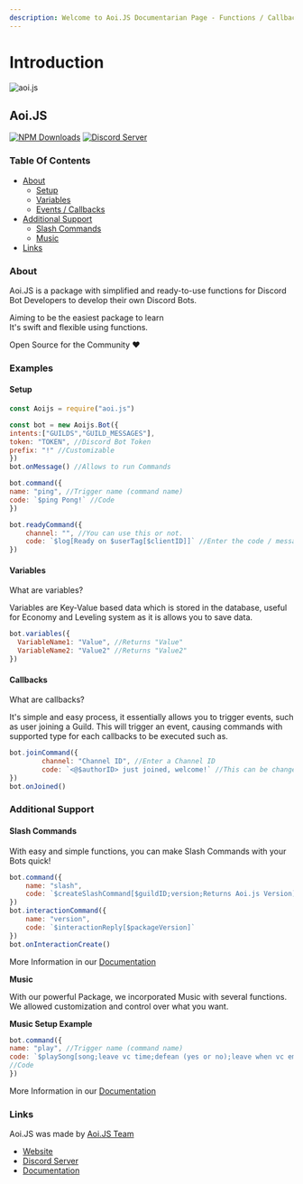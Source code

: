 ```yaml
---
description: Welcome to Aoi.JS Documentarian Page - Functions / Callbacks
---
```


# Introduction

![aoi.js](https://camo.githubusercontent.com/5e192feb60e6fce267c34d9dd73f3f5064d6bbb391a34801ca8b42c927c0b20f/68747470733a2f2f63646e2e646973636f72646170702e636f6d2f6174746163686d656e74732f3830343530353436313037363133313834302f3833373139343633323134383238373530392f416f692e6a735f365f7665722e5f322e706e67)

## Aoi.JS

[![NPM Downloads](https://camo.githubusercontent.com/98d380cefe1eacf67bee86b5be3e2764650374507bc463039d3db52a4b4e6601/68747470733a2f2f696d672e736869656c64732e696f2f6e706d2f64742f616f692e6a732e7376673f6d61784167653d33363030)](https://www.npmjs.com/package/aoi.js) [![Discord Server](https://camo.githubusercontent.com/91ad6df97cc96e4b3a4afd727bf0891c89c791c2134f52e1841bce3038930707/68747470733a2f2f696d672e736869656c64732e696f2f646973636f72642f3737333335323834353733383131353130323f636f6c6f723d373238396461266c6f676f3d646973636f7264266c6f676f436f6c6f723d7768697465)](https://aoi.js.org/invite)

### Table Of Contents

* [About](https://www.npmjs.com/package/aoi.js#about)
  * [Setup](https://www.npmjs.com/package/aoi.js#setup)
  * [Variables](https://www.npmjs.com/package/aoi.js#variables)
  * [Events / Callbacks](https://www.npmjs.com/package/aoi.js#callbacks)
* [Additional Support](https://www.npmjs.com/package/aoi.js#methods)
  * [Slash Commands](https://www.npmjs.com/package/aoi.js#slash-commands)
  * [Music](https://www.npmjs.com/package/aoi.js#music)
* [Links](https://www.npmjs.com/package/aoi.js#links)

### About

Aoi.JS is a package with simplified and ready-to-use functions for Discord Bot Developers to develop their own Discord Bots.

Aiming to be the easiest package to learn   
It's swift and flexible using functions. 

Open Source for the Community ❤️ 

### Examples

#### Setup

```js
const Aoijs = require("aoi.js")

const bot = new Aoijs.Bot({
intents:["GUILDS","GUILD_MESSAGES"],
token: "TOKEN", //Discord Bot Token
prefix: "!" //Customizable
})
bot.onMessage() //Allows to run Commands

bot.command({
name: "ping", //Trigger name (command name)
code: `$ping Pong!` //Code
})

bot.readyCommand({
    channel: "", //You can use this or not.
    code: `$log[Ready on $userTag[$clientID]]` //Enter the code / message.
})
```

#### Variables

What are variables?

Variables are Key-Value based data which is stored in the database, useful for Economy and Leveling system as it is allows you to save data.

```js
bot.variables({
  VariableName1: "Value", //Returns "Value"
  VariableName2: "Value2" //Returns "Value2"
})
```

#### Callbacks

What are callbacks?

It's simple and easy process, it essentially allows you to trigger events, such as user joining a Guild. This will trigger an event, causing commands with supported type for each callbacks to be executed such as.

```js
bot.joinCommand({
        channel: "Channel ID", //Enter a Channel ID
        code: `<@$authorID> just joined, welcome!` //This can be changed
})
bot.onJoined()
```

### Additional Support

#### Slash Commands

With easy and simple functions, you can make Slash Commands with your Bots quick!

```js
bot.command({
    name: "slash",
    code: `$createSlashCommand[$guildID;version;Returns Aoi.js Version]`
})
bot.interactionCommand({
    name: "version", 
    code: `$interactionReply[$packageVersion]`
})
bot.onInteractionCreate()
```

More Information in our [Documentation](https://aoi.leref.ga/guide/slash-commands)

**Music**

With our powerful Package, we incorporated Music with several functions. We allowed customization and control over what you want.

**Music Setup Example**

```js
bot.command({
name: "play", //Trigger name (command name)
code: `$playSong[song;leave vc time;defean (yes or no);leave when vc empty (yes/no);error]`
//Code
})
```

More Information in our [Documentation](https://aoi.leref.ga/guide/music)

### Links

Aoi.JS was made by [Aoi.JS Team](https://aoi.js.org)

* [Website](https://aoi.js.org)
* [Discord Server](https://aoi.js.org/invite)
* [Documentation](https://aoi.leref.ga)

## 



